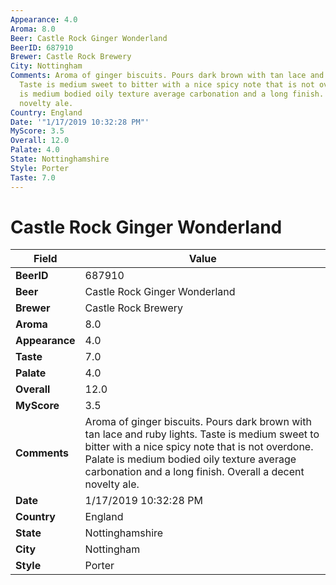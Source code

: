```yaml
---
Appearance: 4.0
Aroma: 8.0
Beer: Castle Rock Ginger Wonderland
BeerID: 687910
Brewer: Castle Rock Brewery
City: Nottingham
Comments: Aroma of ginger biscuits. Pours dark brown with tan lace and ruby lights.
  Taste is medium sweet to bitter with a nice spicy note that is not overdone. Palate
  is medium bodied oily texture average carbonation and a long finish. Overall a decent
  novelty ale.
Country: England
Date: '"1/17/2019 10:32:28 PM"'
MyScore: 3.5
Overall: 12.0
Palate: 4.0
State: Nottinghamshire
Style: Porter
Taste: 7.0
---
```


# Castle Rock Ginger Wonderland

| Field         | Value |
|---------------|-------|
| **BeerID** | 687910 |
| **Beer** | Castle Rock Ginger Wonderland |
| **Brewer** | Castle Rock Brewery |
| **Aroma** | 8.0 |
| **Appearance** | 4.0 |
| **Taste** | 7.0 |
| **Palate** | 4.0 |
| **Overall** | 12.0 |
| **MyScore** | 3.5 |
| **Comments** | Aroma of ginger biscuits. Pours dark brown with tan lace and ruby lights. Taste is medium sweet to bitter with a nice spicy note that is not overdone. Palate is medium bodied oily texture average carbonation and a long finish. Overall a decent novelty ale. |
| **Date** | 1/17/2019 10:32:28 PM |
| **Country** | England |
| **State** | Nottinghamshire |
| **City** | Nottingham |
| **Style** | Porter |
